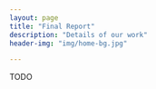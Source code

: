 ```yaml
---
layout: page
title: "Final Report"
description: "Details of our work"
header-img: "img/home-bg.jpg"

---
```


TODO
